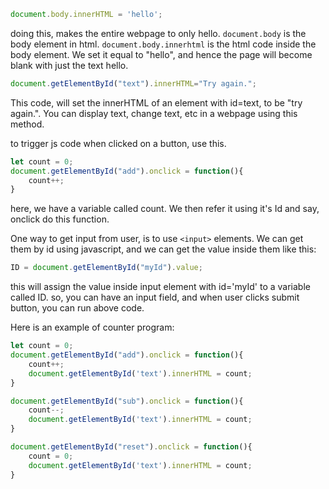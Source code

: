 ```javascript
document.body.innerHTML = 'hello';
```
doing this, makes the entire webpage to only hello. 
`document.body` is the body element in html. `document.body.innerhtml` is the html code inside the body element. We set it equal to "hello", and hence the page will become blank with just the text hello. 

```javascript
document.getElementById("text").innerHTML="Try again.";
```
This code, will set the innerHTML of an element with id=text, to be "try again.".
You can display text, change text, etc in a webpage using this method. 

to trigger js code when clicked on a button, use this. 
```js
let count = 0;
document.getElementById("add").onclick = function(){
    count++;
}
```
here, we have a variable called count. We then refer it using it's Id and say, onclick do this function. 

One way to get input from user, is to use `<input>` elements. We can get them by id using javascript, and we can get the value inside them like this:
```javascript
ID = document.getElementById("myId").value;
```
this will assign the value inside input element with id='myId' to a variable called ID. 
so, you can have an input field, and when user clicks submit button, you can run above code. 


Here is an example of counter program:
```js
let count = 0;
document.getElementById("add").onclick = function(){
    count++;
    document.getElementById('text').innerHTML = count;
}

document.getElementById("sub").onclick = function(){
    count--;
    document.getElementById('text').innerHTML = count;
}

document.getElementById("reset").onclick = function(){
    count = 0;
    document.getElementById('text').innerHTML = count;
}
```
